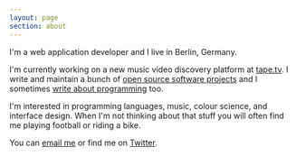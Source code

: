 ```yaml
---
layout: page
section: about
---
```


I'm a web application developer and I live in Berlin, Germany.

I'm currently working on a new music video discovery platform at [tape.tv](http://next.tape.tv). I write and maintain a bunch of [open source software projects](/projects) and I sometimes [write about programming](/articles) too.

I'm interested in programming languages, music, colour science, and interface design. When I'm not thinking about that stuff you will often find me playing football or riding a bike.

You can [email me](mailto:joe@corcoran.io) or find me on [Twitter](http://twitter.com/josephcorcoran).
